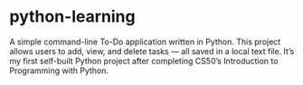 # python-learning
A simple command-line To-Do application written in Python.
This project allows users to add, view, and delete tasks — all saved in a local text file.
It’s my first self-built Python project after completing CS50’s Introduction to Programming with Python.
